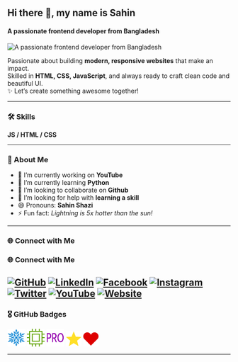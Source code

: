 ## Hi there 👋, my name is Sahin  
#### A passionate frontend developer from Bangladesh  

![A passionate frontend developer from Bangladesh](https://yt3.googleusercontent.com/5Z0udUbo1tvh5oeyeZpHTNoeSdVhuqui6dWMocgblvTllQqpzwRTzG_b-tIRB9-x0xg4qxXfCw=w1138-fcrop64=1,00005a57ffffa5a8-k-c0xffffffff-no-nd-rj)

Passionate about building **modern, responsive websites** that make an impact.  
Skilled in **HTML, CSS, JavaScript**, and always ready to craft clean code and beautiful UI.  
✨ Let’s create something awesome together!  

---

### 🛠 Skills  
**JS / HTML / CSS**

---

### 📌 About Me  
- 🔭 I’m currently working on **YouTube**  
- 🌱 I’m currently learning **Python**  
- 👯 I’m looking to collaborate on **Github**  
- 🤔 I’m looking for help with **learning a skill**  
- 😄 Pronouns: **Sahin Shazi**  
- ⚡ Fun fact: *Lightning is 5x hotter than the sun!*  

---

### 🌐 Connect with Me  
### 🌐 Connect with Me  

[![GitHub](https://img.shields.io/badge/GitHub-000000?style=for-the-badge&logo=github&logoColor=white)](https://github.com/SahinShaz)
[![LinkedIn](https://img.shields.io/badge/LinkedIn-0077B5?style=for-the-badge&logo=linkedin&logoColor=white)](https://www.linkedin.com/in/SahinShaz/)
[![Facebook](https://img.shields.io/badge/Facebook-1877F2?style=for-the-badge&logo=facebook&logoColor=white)](https://www.facebook.com/SahinShaz)
[![Instagram](https://img.shields.io/badge/Instagram-E4405F?style=for-the-badge&logo=instagram&logoColor=white)](https://www.instagram.com/sahinshazi/)
[![Twitter](https://img.shields.io/badge/Twitter-1DA1F2?style=for-the-badge&logo=twitter&logoColor=white)](https://twitter.com/sahin_tech_1)
[![YouTube](https://img.shields.io/badge/YouTube-FF0000?style=for-the-badge&logo=youtube&logoColor=white)](https://www.youtube.com/channel/SahinShaz)
[![Website](https://img.shields.io/badge/Website-000000?style=for-the-badge&logo=icloud&logoColor=white)](https://youtube.com/@sahinshaji?si=bDg6Gc8inaDqSBz3)
---

### 🎖️ GitHub Badges  
<a href='https://archiveprogram.github.com/'><img src='https://raw.githubusercontent.com/acervenky/animated-github-badges/master/assets/acbadge.gif' width='40' height='40'></a>
<a href='https://docs.github.com/en/developers'><img src='https://raw.githubusercontent.com/acervenky/animated-github-badges/master/assets/devbadge.gif' width='40' height='40'></a>
<a href='https://github.com/pricing'><img src='https://raw.githubusercontent.com/acervenky/animated-github-badges/master/assets/pro.gif' width='40' height='40'></a>
<a href='https://stars.github.com/'><img src='https://raw.githubusercontent.com/acervenky/animated-github-badges/master/assets/starbadge.gif' width='35' height='35'></a>
<a href='https://docs.github.com/en/github/supporting-the-open-source-community-with-github-sponsors'><img src='https://raw.githubusercontent.com/acervenky/animated-github-badges/master/assets/sponsorbadge.gif' width='35' height='35'></a>  

---
